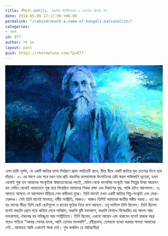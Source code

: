 ```yaml
---
title: রবীন্দ্রনাথ &#8211; বাঙালির জাতীয়তাবাদ ও চেতনার আরেক নাম
date: 2014-05-09 17:17:09 +06:00
permalink: "/rabindranath-a-name-of-bangali-nationalist/"
categories:
- প্রেরণা
id: 877
author: শর্মা লুনা
layout: post
guid: https://sharmaluna.com/?p=877
---
```


[![](/assets/images/wp-content/uploads/2017/11/935779_598326716844665_1433284018_n.jpg)](/assets/images/wp-content/uploads/2017/11/935779_598326716844665_1433284018_n.jpg)

এমন ব্যক্তি দুর্লভ, যে একটি জাতির ভাগ্য নির্ধারণে প্রথম পদচিহ্নটি রাখে, ধীরে ধীরে একটি জাতির মূল চেতনার উৎস হয়ে দাঁড়ায়। ৫২ এর আগে এবং পরে যখন তার প্রতি বাঙালির ভালবাসাকে উৎপাটনের চেষ্টা করল পাকিস্তানি ভূতেরা, তখন থেকেই শুরু হল আমাদের সাংস্কৃতিক স্বাজাত্যবোধের লড়াই, যেদিন থেকে বাংগালির সংস্কৃতি আর শিল্পের উপর আক্রমণ হল সেদিন থেকেই অবচেতনে শুরু হয়ে গিয়েছিল আমাদের শিকড় রক্ষা এবং বিকাশের যুদ্ধ, পাকি হটাও আন্দোলন। ৭১ আসতে আসতে সে আন্দোলন দাঁড়িয়ে গেল স্বাধীনতা যুদ্ধে। তিনি মানেই তখন একটি জাতির শিল্প-সংস্কৃতি এবং মেধা-মেরুদণ্ড। সেই তিনি মানেই মানবতা, ধর্মীয় সম্প্রীতি, আজও। আজও তিনিই আমাদের জাতীর স্বকীয় গন্তব্য। এত বড় বড় মানের ভীড়ে তিনি ছোট ছোটগুলো ও হাতের মুঠোয় নিয়ে বসে আছেন। তবু ভাগ্যিস তিনি ছিলেন। তিনি ছিলেন বলেই বাঙালি প্রেমে পড়ে কবিতা লেখে অবিরাম, বাঙালি বৃষ্টি ভালবাসে, বাঙালি বৈশাখে বিস্ফোরিত হয় আনন্দ আর ভালবাসায়, ঐক্যবদ্ধ হয় সহিষ্ণুতা আর সম্প্রীতিতে। তিনি ছিলেন, এখনো আছেন এবং থাকবেন বলেই হাজার বছর পরেও গাইবো “আমার সোনার বাংলা, আমি তোমায় ভালবাসি”…রবীন্দ্রনাথ, তোমাকে ব্যাখ্যা করবার ক্ষমতা আমাদের নেই…আপাতত আমি এখানেই ক্ষান্ত দেই। শুভ জন্মদিন হে অচিন্ত্যনীয়!
